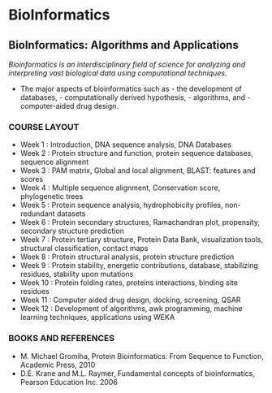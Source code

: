 # BioInformatics

## BioInformatics: Algorithms and Applications
*Bioinformatics is an interdisciplinary field of science for analyzing and interpreting vast biological data using computational techniques.*

- The major aspects of bioinformatics such as 
       - the development of databases, 
       - computationally derived hypothesis, 
       - algorithms, and 
       - computer-aided drug design.

### COURSE LAYOUT

- Week 1  :  Introduction, DNA sequence analysis, DNA Databases
- Week 2  :   Protein structure and function, protein sequence databases, sequence alignment
- Week 3  :  PAM matrix, Global and local alignment, BLAST: features and scores
- Week 4  :  Multiple sequence alignment, Conservation score, phylogenetic trees
- Week 5  :  Protein sequence analysis, hydrophobicity profiles, non-redundant datasets
- Week 6  :  Protein secondary structures, Ramachandran plot, propensity, secondary structure prediction
- Week 7  :  Protein tertiary structure, Protein Data Bank, visualization tools, structural classification, contact maps
- Week 8  :  Protein structural analysis, protein structure prediction
- Week 9  :  Protein stability, energetic contributions, database, stabilizing residues, stability upon mutations
- Week 10 :  Protein folding rates, proteins interactions, binding site residues
- Week 11  : Computer aided drug design, docking, screening, QSAR
- Week 12 :  Development of algorithms, awk programming, machine learning techniques, applications using WEKA

### BOOKS AND REFERENCES
- M. Michael Gromiha, Protein Bioinformatics: From Sequence to Function, Academic Press, 2010
- D.E. Krane and M.L. Raymer, Fundamental concepts of bioinformatics, Pearson Education Inc. 2006
